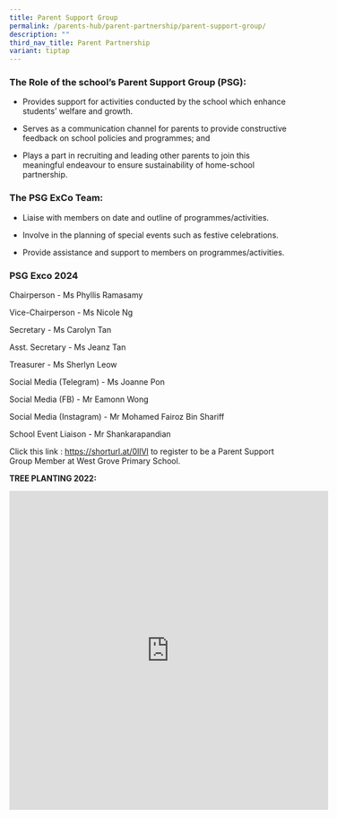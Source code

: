 ```yaml
---
title: Parent Support Group
permalink: /parents-hub/parent-partnership/parent-support-group/
description: ""
third_nav_title: Parent Partnership
variant: tiptap
---
```

<h3>The Role of the school’s Parent Support Group (PSG):</h3>
<ul>
<li>
<p>Provides support for activities conducted by the school which enhance
students’ welfare and growth.</p>
</li>
<li>
<p>Serves as a communication channel for parents to provide constructive
feedback on school policies and programmes; and</p>
</li>
<li>
<p>Plays a part in recruiting and leading other parents to join this meaningful
endeavour to ensure sustainability of home-school partnership.</p>
</li>
</ul>
<h3>The PSG ExCo Team:&nbsp;</h3>
<ul>
<li>
<p>Liaise with members on date and outline of programmes/activities.</p>
</li>
<li>
<p>Involve in the planning of special events such as festive celebrations.</p>
</li>
<li>
<p>Provide assistance and support to members on programmes/activities.</p>
</li>
</ul>
<h3>PSG Exco 2024</h3>
<p>Chairperson - Ms Phyllis Ramasamy</p>
<p>Vice-Chairperson - Ms Nicole Ng</p>
<p>Secretary - Ms Carolyn Tan</p>
<p>Asst. Secretary - Ms Jeanz Tan</p>
<p>Treasurer - Ms Sherlyn Leow</p>
<p>Social Media (Telegram) - Ms Joanne Pon</p>
<p>Social Media (FB) - Mr Eamonn Wong</p>
<p>Social Media (Instagram) - Mr Mohamed Fairoz Bin Shariff</p>
<p>School Event Liaison - Mr Shankarapandian</p>
<p></p>
<p>Click this link : <a href="https://shorturl.at/0IlVl" rel="noopener noreferrer nofollow" target="_blank">https://shorturl.at/0IlVl</a> to register
to be a Parent Support Group Member at West Grove Primary School.</p>
<p></p>
<p><strong>TREE PLANTING 2022:</strong>
</p>
<div class="iframe-wrapper">
<iframe height="569" width="569" allowfullscreen="true" frameborder="0" src="https://docs.google.com/presentation/d/e/2PACX-1vQO_htxzim6kQTThXcXIGQ_x_DSuzWsXL59BwI0OgZRbR__rX2OBKjDqpInWzbou_f--x0KDUHeajDd/embed?start=true&amp;loop=true&amp;delayms=3000"></iframe>
</div>
<p></p>